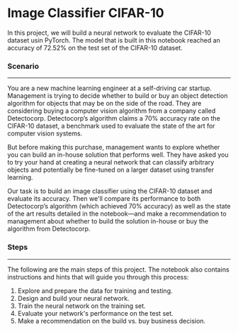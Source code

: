 Image Classifier CIFAR-10
=========================

In this project, we will build a neural network to evaluate the CIFAR-10 dataset usin PyTorch.
The model that is built in this notebook reached an accuracy of 72.52% on the test set of the CIFAR-10 dataset.

### Scenario
------------
You are a new machine learning engineer at a self-driving car startup. Management is trying to decide whether to build or buy an object detection algorithm for objects that may be on the side of the road. They are considering buying a computer vision algorithm from a company called Detectocorp. Detectocorp’s algorithm claims a 70% accuracy rate on the CIFAR-10 dataset, a benchmark used to evaluate the state of the art for computer vision systems.

But before making this purchase, management wants to explore whether you can build an in-house solution that performs well. They have asked you to try your hand at creating a neural network that can classify arbitrary objects and potentially be fine-tuned on a larger dataset using transfer learning.

Our task is to build an image classifier using the CIFAR-10 dataset and evaluate its accuracy. Then we'll compare its performance to both Detectocorp’s algorithm (which achieved 70% accuracy) as well as the state of the art results detailed in the notebook—and make a recommendation to management about whether to build the solution in-house or buy the algorithm from Detectocorp.

### Steps
--------
The following are the main steps of this project. The notebook also contains instructions and hints that will guide you through this process:

1. Explore and prepare the data for training and testing.
2. Design and build your neural network.
3. Train the neural network on the training set.
4. Evaluate your network's performance on the test set.
5. Make a recommendation on the build vs. buy business decision.
